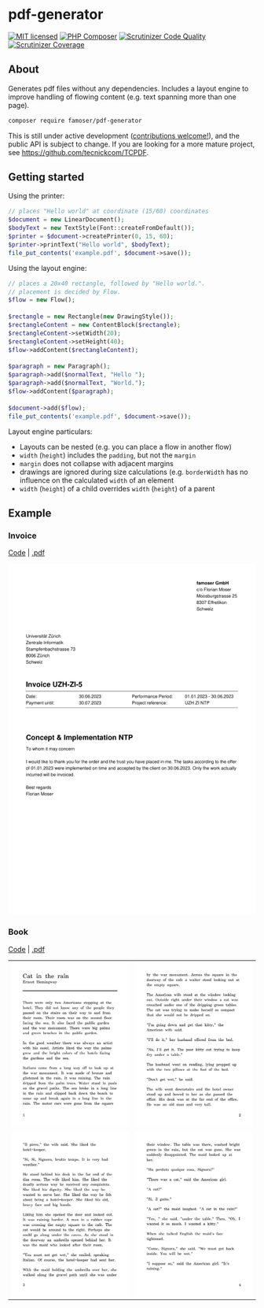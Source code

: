 # pdf-generator

[![MIT licensed](https://img.shields.io/badge/license-MIT-blue.svg)](./LICENSE)
[![PHP Composer](https://github.com/famoser/pdf-generator/actions/workflows/php.yml/badge.svg)](https://github.com/famoser/pdf-generator/actions/workflows/php.yml)
[![Scrutinizer Code Quality](https://scrutinizer-ci.com/g/famoser/pdf-generator/badges/quality-score.png?b=main)](https://scrutinizer-ci.com/g/famoser/pdf-generator/?branch=main)
[![Scrutinizer Coverage](https://scrutinizer-ci.com/g/famoser/pdf-generator/badges/coverage.png?b=main)](https://scrutinizer-ci.com/g/famoser/pdf-generator/?branch=main)

## About

Generates pdf files without any dependencies. Includes a layout engine to improve handling of flowing content (e.g. text
spanning more than one page).

```bash
composer require famoser/pdf-generator
```

This is still under active development ([contributions welcome!](./CONTRIBUTE.md)), and the public API is subject to
change. If you are looking for a more mature project, see https://github.com/tecnickcom/TCPDF.

## Getting started

Using the printer:

```php
// places "Hello world" at coordinate (15/60) coordinates
$document = new LinearDocument();
$bodyText = new TextStyle(Font::createFromDefault());
$printer = $document->createPrinter(0, 15, 60);
$printer->printText("Hello world", $bodyText);
file_put_contents('example.pdf', $document->save());
```

Using the layout engine:

```php
// places a 20x40 rectangle, followed by "Hello world.".
// placement is decided by Flow. 
$flow = new Flow();

$rectangle = new Rectangle(new DrawingStyle());
$rectangleContent = new ContentBlock($rectangle);
$rectangleContent->setWidth(20);
$rectangleContent->setHeight(40);
$flow->addContent($rectangleContent);

$paragraph = new Paragraph();
$paragraph->add($normalText, "Hello ");
$paragraph->add($normalText, "World.");
$flow->addContent($paragraph);

$document->add($flow);
file_put_contents('example.pdf', $document->save());
```

Layout engine particulars:

- Layouts can be nested (e.g. you can place a flow in another flow)
- `width` (`height`) includes the `padding`, but not the `margin`
- `margin` does not collapse with adjacent margins
- drawings are ignored during size calculations (e.g. `borderWidth` has no influence on the calculated `width` of an
  element
- `width` (`height`) of a child overrides `width` (`height`) of a parent

## Example

### Invoice

[Code](./examples/invoice.php) | [.pdf](./examples/invoice.pdf)

<img src="examples/invoice.png?raw=true" alt="Invoice">

### Book

[Code](./examples/book.php) | [.pdf](./examples/book.pdf)

<table>
    <tbody>
        <tr>
            <td><img src="examples/book-1.png?raw=true" alt="Book page 1"></td>
            <td><img src="examples/book-2.png?raw=true" alt="Book page 2"></td>
        </tr>
        <tr>
            <td><img src="examples/book-3.png?raw=true" alt="Book page 3"></td>
            <td><img src="examples/book-4.png?raw=true" alt="Book page 4"></td>
        </tr>
    </tbody>
</table>

